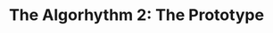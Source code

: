 ---
layout: playlist
title: "The Algorhythm 2: The Prototype"
startDate: 2024
endDate: under development
songs: [
    damp,
    bass-and-piano,
    codes-vocal,
    worlds-collide,
    humble,
    cymaprodz
]
---